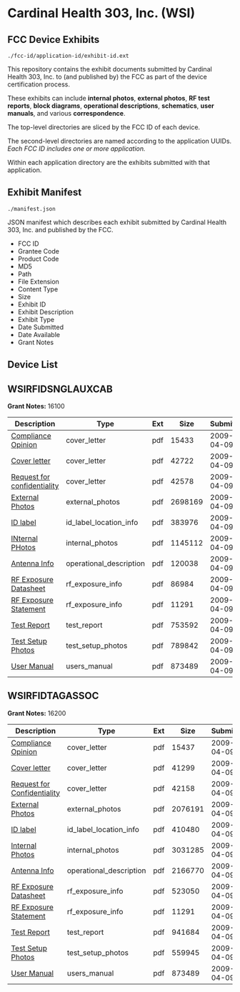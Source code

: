 # Cardinal Health 303, Inc. (WSI)
## FCC Device Exhibits

```
./fcc-id/application-id/exhibit-id.ext
```

This repository contains the exhibit documents submitted by Cardinal Health 303, Inc. to (and published by) the FCC as part of the device certification process.

These exhibits can include **internal photos**, **external photos**, **RF test reports**, **block diagrams**, **operational descriptions**, **schematics**, **user manuals**, and various **correspondence**.

The top-level directories are sliced by the FCC ID of each device.

The second-level directories are named according to the application UUIDs. *Each FCC ID includes one or more application.*

Within each application directory are the exhibits submitted with that application. 

## Exhibit Manifest

```
./manifest.json
```

JSON manifest which describes each exhibit submitted by Cardinal Health 303, Inc. and published by the FCC.

- FCC ID
- Grantee Code
- Product Code
- MD5
- Path
- File Extension
- Content Type
- Size
- Exhibit ID
- Exhibit Description
- Exhibit Type
- Date Submitted
- Date Available
- Grant Notes

## Device List
## WSIRFIDSNGLAUXCAB
**Grant Notes:** 16100

| Description | Type | Ext | Size | Submitted | Available |
| ----------- | ---- | --- | ---- | --------- | --------- |
| [Compliance Opinion](WSIRFIDSNGLAUXCAB/7eb0a8c634ee804847406457b8a19998/1094165.pdf) | cover_letter | pdf | 15433 | 2009-04-09 | 2009-04-09 |
| [Cover letter](WSIRFIDSNGLAUXCAB/7eb0a8c634ee804847406457b8a19998/1094166.pdf) | cover_letter | pdf | 42722 | 2009-04-09 | 2009-04-09 |
| [Request for confidentiality](WSIRFIDSNGLAUXCAB/7eb0a8c634ee804847406457b8a19998/1094168.pdf) | cover_letter | pdf | 42578 | 2009-04-09 | 2009-04-09 |
| [External Photos](WSIRFIDSNGLAUXCAB/7eb0a8c634ee804847406457b8a19998/1094167.pdf) | external_photos | pdf | 2698169 | 2009-04-09 | 2009-04-09 |
| [ID label](WSIRFIDSNGLAUXCAB/7eb0a8c634ee804847406457b8a19998/1094175.pdf) | id_label_location_info | pdf | 383976 | 2009-04-09 | 2009-04-09 |
| [INternal PHotos](WSIRFIDSNGLAUXCAB/7eb0a8c634ee804847406457b8a19998/1094170.pdf) | internal_photos | pdf | 1145112 | 2009-04-09 | 2009-04-09 |
| [Antenna Info](WSIRFIDSNGLAUXCAB/7eb0a8c634ee804847406457b8a19998/1094163.pdf) | operational_description | pdf | 120038 | 2009-04-09 | 2009-04-09 |
| [RF Exposure Datasheet](WSIRFIDSNGLAUXCAB/7eb0a8c634ee804847406457b8a19998/1094173.pdf) | rf_exposure_info | pdf | 86984 | 2009-04-09 | 2009-04-09 |
| [RF Exposure Statement](WSIRFIDSNGLAUXCAB/7eb0a8c634ee804847406457b8a19998/1094174.pdf) | rf_exposure_info | pdf | 11291 | 2009-04-09 | 2009-04-09 |
| [Test Report](WSIRFIDSNGLAUXCAB/7eb0a8c634ee804847406457b8a19998/1094172.pdf) | test_report | pdf | 753592 | 2009-04-09 | 2009-04-09 |
| [Test Setup Photos](WSIRFIDSNGLAUXCAB/7eb0a8c634ee804847406457b8a19998/1094184.pdf) | test_setup_photos | pdf | 789842 | 2009-04-09 | 2009-04-09 |
| [User Manual](WSIRFIDSNGLAUXCAB/7eb0a8c634ee804847406457b8a19998/1094181.pdf) | users_manual | pdf | 873489 | 2009-04-09 | 2009-04-09 |
## WSIRFIDTAGASSOC
**Grant Notes:** 16200

| Description | Type | Ext | Size | Submitted | Available |
| ----------- | ---- | --- | ---- | --------- | --------- |
| [Compliance Opinion](WSIRFIDTAGASSOC/49b46d023ac9cb3f41fea2136a90a0d6/1094233.pdf) | cover_letter | pdf | 15437 | 2009-04-09 | 2009-04-09 |
| [Cover letter](WSIRFIDTAGASSOC/49b46d023ac9cb3f41fea2136a90a0d6/1094234.pdf) | cover_letter | pdf | 41299 | 2009-04-09 | 2009-04-09 |
| [Request for Confidentiality](WSIRFIDTAGASSOC/49b46d023ac9cb3f41fea2136a90a0d6/1094236.pdf) | cover_letter | pdf | 42158 | 2009-04-09 | 2009-04-09 |
| [External Photos](WSIRFIDTAGASSOC/49b46d023ac9cb3f41fea2136a90a0d6/1094235.pdf) | external_photos | pdf | 2076191 | 2009-04-09 | 2009-04-09 |
| [ID label](WSIRFIDTAGASSOC/49b46d023ac9cb3f41fea2136a90a0d6/1094244.pdf) | id_label_location_info | pdf | 410480 | 2009-04-09 | 2009-04-09 |
| [Internal Photos](WSIRFIDTAGASSOC/49b46d023ac9cb3f41fea2136a90a0d6/1094238.pdf) | internal_photos | pdf | 3031285 | 2009-04-09 | 2009-04-09 |
| [Antenna Info](WSIRFIDTAGASSOC/49b46d023ac9cb3f41fea2136a90a0d6/1094232.pdf) | operational_description | pdf | 2166770 | 2009-04-09 | 2009-04-09 |
| [RF Exposure Datasheet](WSIRFIDTAGASSOC/49b46d023ac9cb3f41fea2136a90a0d6/1094242.pdf) | rf_exposure_info | pdf | 523050 | 2009-04-09 | 2009-04-09 |
| [RF Exposure Statement](WSIRFIDTAGASSOC/49b46d023ac9cb3f41fea2136a90a0d6/1094243.pdf) | rf_exposure_info | pdf | 11291 | 2009-04-09 | 2009-04-09 |
| [Test Report](WSIRFIDTAGASSOC/49b46d023ac9cb3f41fea2136a90a0d6/1094241.pdf) | test_report | pdf | 941684 | 2009-04-09 | 2009-04-09 |
| [Test Setup Photos](WSIRFIDTAGASSOC/49b46d023ac9cb3f41fea2136a90a0d6/1094248.pdf) | test_setup_photos | pdf | 559945 | 2009-04-09 | 2009-04-09 |
| [User Manual](WSIRFIDTAGASSOC/49b46d023ac9cb3f41fea2136a90a0d6/1094181.pdf) | users_manual | pdf | 873489 | 2009-04-09 | 2009-04-09 |
